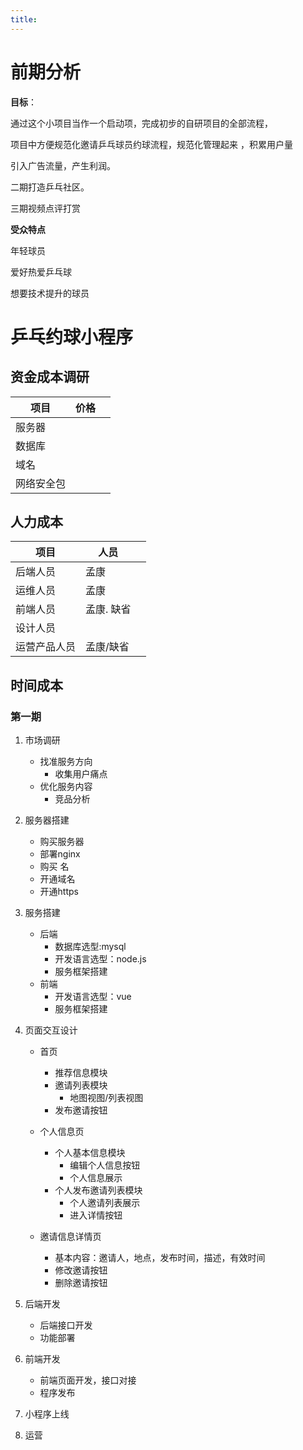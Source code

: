 ```yaml
---
title: 
---
```


# 前期分析

**目标**：

通过这个小项目当作一个启动项，完成初步的自研项目的全部流程，

项目中方便规范化邀请乒乓球员约球流程，规范化管理起来 ，积累用户量

引入广告流量，产生利润。

二期打造乒乓社区。

三期视频点评打赏

**受众特点**

年轻球员 

爱好热爱乒乓球

想要技术提升的球员

# 乒乓约球小程序
## 资金成本调研

| 项目       | 价格 |      |
| ---------- | ---- | ---- |
| 服务器     |      |      |
| 数据库     |      |      |
| 域名       |      |      |
| 网络安全包 |      |      |



## 人力成本

| 项目         | 人员       |      |
| ------------ | ---------- | ---- |
| 后端人员     | 孟康       |      |
| 运维人员     | 孟康       |      |
| 前端人员     | 孟康. 缺省 |      |
| 设计人员     |            |      |
| 运营产品人员 | 孟康/缺省  |      |

## 时间成本
### 第一期

1. 市场调研

   * 找准服务方向
     * 收集用户痛点
   * 优化服务内容
     * 竞品分析

2. 服务器搭建

   * 购买服务器
   * 部署nginx
   * 购买 名
   * 开通域名
   * 开通https

   

3. 服务搭建

   * 后端
     * 数据库选型:mysql
     * 开发语言选型：node.js
     * 服务框架搭建
   * 前端
     * 开发语言选型：vue
     * 服务框架搭建

4. 页面交互设计

   * 首页
     * 推荐信息模块
     * 邀请列表模块
       * 地图视图/列表视图
     * 发布邀请按钮
   * 个人信息页
     * 个人基本信息模块
       * 编辑个人信息按钮
       * 个人信息展示
     * 个人发布邀请列表模块
       * 个人邀请列表展示
       * 进入详情按钮

   * 邀请信息详情页
     * 基本内容：邀请人，地点，发布时间，描述，有效时间
     * 修改邀请按钮
     * 删除邀请按钮

5. 后端开发

   * 后端接口开发
   * 功能部署

6. 前端开发

   * 前端页面开发，接口对接
   * 程序发布

7. 小程序上线

8. 运营

   